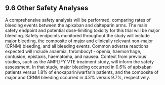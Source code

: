 ## 9.6 Other Safety Analyses

A comprehensive safety analysis will be performed, comparing rates of bleeding events between
the apixaban and dalteparin arms. The main safety endpoint and potential dose-limiting toxicity
for this trial will be major bleeding. Safety endpoints monitored throughout the study will include
major bleeding, the composite of major and clinically relevant non-major (CRNM) bleeding, and
all bleeding events. Common adverse reactions expected will include anaemia, thrombocyt
‐
openia, haemorrhage, contusion, epistaxis, haematoma, and nausea.
Context from previous studies, such as the AMPLIFY VTE treatment study, will inform the safety
assessment. In that study, major bleeding occurred in 0.6% of apixaban patients versus 1.8% of
enoxaparin/warfarin patients, and the composite of major and CRNM bleeding occurred in 4.3%
versus 9.7%, respectively.